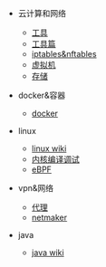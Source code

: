* 云计算和网络
    * [工具](云计算和网络/工具.md)
    * [工具篇](云计算和网络/工具篇.md)
    * [iptables&nftables](云计算和网络/iptables.md)
    * [虚拟机](云计算和网络/虚拟机.md)
    * [存储](云计算和网络/存储.md)

* docker&容器
    * [docker](docker/docker.md)    
* linux
    * [linux wiki](linux/tools.md)
    * [内核编译调试](linux/compile.md)
    * [eBPF](linux.ebpf.md)
* vpn&网络 
    * [代理](vpn/代理.md)
    * [netmaker](vpn/netmaker.md)
* java
    * [java wiki](java/java.md)


